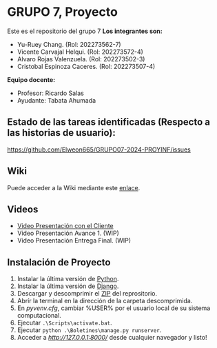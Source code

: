 # GRUPO 7, Proyecto
Este es el repositorio del grupo 7
**Los integrantes son:**

* Yu-Ruey Chang. (Rol: 202273562-7)
* Vicente Carvajal Helqui. (Rol: 202273572-4)
* Alvaro Rojas Valenzuela. (Rol: 202273502-3)
* Cristobal Espinoza Caceres. (Rol: 202273507-4)

**Equipo docente:**

* Profesor: Ricardo Salas
* Ayudante: Tabata Ahumada
## Estado de las tareas identificadas (Respecto a las historias de usuario): 
https://github.com/Elweon665/GRUPO07-2024-PROYINF/issues
## Wiki
Puede acceder a la Wiki mediante este [enlace](https://github.com/Elweon665/GRUPO-Los-Sacos-Del-7-2024-PROYINF/wiki).

## Videos
- [Video Presentación con el Cliente](https://www.youtube.com/watch?v=abJau21SDIk&feature=youtu.be)
- Video Presentación Avance 1. (WIP)
- Video Presentación Entrega Final. (WIP)

## Instalación de Proyecto
1. Instalar la última versión de [Python](https://www.python.org/).
2. Instalar la última versión de [Django](https://www.djangoproject.com/).
3. Descargar y descomprimir el [ZIP](https://github.com/Elweon665/GRUPO07-2024-PROYINF/archive/refs/heads/main.zip) del reprositorio.
4. Abrír la terminal en la dirección de la carpeta descomprimida.
5. En *pyvenv.cfg*, cambiar %USER% por el usuario local de su sistema computacional.
6. Ejecutar `.\Scripts\activate.bat`.
7. Ejecutar `python .\Boletines\manage.py runserver`.
8. Acceder a _http://127.0.0.1:8000/_ desde cualquier navegador y listo!
